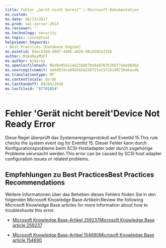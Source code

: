 ```yaml
---
title: Fehler „Gerät nicht bereit“ | Microsoft-Dokumentation
ms.custom: ''
ms.date: 06/13/2017
ms.prod: sql-server-2014
ms.reviewer: ''
ms.technology: security
ms.topic: conceptual
helpviewer_keywords:
- Best Practices [Database Engine]
ms.assetid: 85ec53ed-d887-4d95-a028-08cb502a3356
author: MikeRayMSFT
ms.author: mikeray
ms.openlocfilehash: 0bd9a95b114e21b8b7bd4e8267b765f7abe983bd
ms.sourcegitcommit: ad4d92dce894592a259721a1571b1d8736abacdb
ms.translationtype: MT
ms.contentlocale: de-DE
ms.lasthandoff: 08/04/2020
ms.locfileid: "87701054"
---
```

# <a name="device-not-ready-error"></a><span data-ttu-id="c3245-102">Fehler 'Gerät nicht bereit'</span><span class="sxs-lookup"><span data-stu-id="c3245-102">Device Not Ready Error</span></span>
  <span data-ttu-id="c3245-103">Diese Regel überprüft das Systemereignisprotokoll auf EventId 15.</span><span class="sxs-lookup"><span data-stu-id="c3245-103">This rule checks the system event log for EventId 15.</span></span> <span data-ttu-id="c3245-104">Dieser Fehler kann durch Konfigurationsprobleme beim SCSI-Hostadapter oder durch zugehörige Probleme verursacht werden.</span><span class="sxs-lookup"><span data-stu-id="c3245-104">This error can be caused by SCSI host adapter configuration issues or related problems.</span></span>  
  
## <a name="best-practices-recommendations"></a><span data-ttu-id="c3245-105">Empfehlungen zu Best Practices</span><span class="sxs-lookup"><span data-stu-id="c3245-105">Best Practices Recommendations</span></span>  
 <span data-ttu-id="c3245-106">Weitere Informationen über das Beheben dieses Fehlers finden Sie in den folgenden Microsoft Knowledge Base-Artikeln:</span><span class="sxs-lookup"><span data-stu-id="c3245-106">Review the following Microsoft Knowledge Base articles for more information about how to troubleshoote this error:</span></span>  
  
-   [<span data-ttu-id="c3245-107">Microsoft Knowledge Base-Artikel 259237</span><span class="sxs-lookup"><span data-stu-id="c3245-107">Microsoft Knowledge Base article 259237</span></span>](https://go.microsoft.com/fwlink/?linkid=117746)  
  
-   [<span data-ttu-id="c3245-108">Microsoft Knowledge Base-Artikel 154690</span><span class="sxs-lookup"><span data-stu-id="c3245-108">Microsoft Knowledge Base article 154690</span></span>](https://go.microsoft.com/fwlink/?linkid=117747)  
  
  
